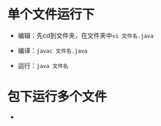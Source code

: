 

# 单个文件运行下

  * 编辑：先cd到文件夹，在文件夹中`vi 文件名.java`  

  * 编译：`javac 文件名.java`  

  * 运行：`java 文件名`
# 包下运行多个文件  
  * 
